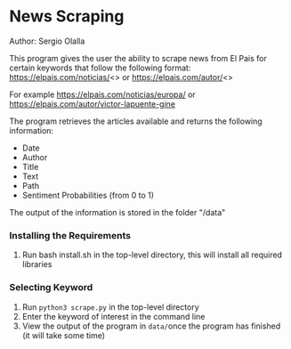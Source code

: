 # News Scraping

Author: Sergio Olalla 

This program gives the user the ability to scrape news from El Pais for certain keywords that follow the following format:
https://elpais.com/noticias/<<keyword>> or https://elpais.com/autor/<<keyword>>

For example https://elpais.com/noticias/europa/ or https://elpais.com/autor/victor-lapuente-gine

The program retrieves the articles available and returns the following information:
- Date
- Author
- Title
- Text
- Path
- Sentiment Probabilities (from 0 to 1)

The output of the information is stored in the folder "/data"

### Installing the Requirements

1. Run bash install.sh in the top-level directory, this will install all required libraries

### Selecting Keyword
1. Run `python3 scrape.py` in the top-level directory
2. Enter the keyword of interest in the command line 
3. View the output of the program in `data/`once the program has finished (it will take some time)


